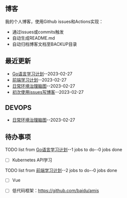 ## 博客
我的个人博客，使用Github issues和Actions实现：

- 通过issues或commits触发
- 自动生成README.md
- 自动归档博客文档至BACKUP目录
## 最近更新
- [Go语言学习计划](https://github.com/EasonAssassin/blog_with_issues/issues/4)--2023-02-27
- [前端学习计划](https://github.com/EasonAssassin/blog_with_issues/issues/3)--2023-02-27
- [日常环境治理脑图](https://github.com/EasonAssassin/blog_with_issues/issues/2)--2023-02-27
- [初次使用issues写博客](https://github.com/EasonAssassin/blog_with_issues/issues/1)--2023-02-27
## DEVOPS
- [日常环境治理脑图](https://github.com/EasonAssassin/blog_with_issues/issues/2)--2023-02-27
## 待办事项
TODO list from [Go语言学习计划](https://github.com/EasonAssassin/blog_with_issues/issues/4)--1 jobs to do--0 jobs done
- [ ] Kubernetes API学习

TODO list from [前端学习计划](https://github.com/EasonAssassin/blog_with_issues/issues/3)--2 jobs to do--0 jobs done
- [ ] Vue
- [ ] 低代码框架：https://github.com/baidu/amis

